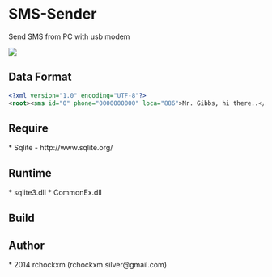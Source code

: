 SMS-Sender
==========

Send SMS from PC with usb modem

<img src="http://i.imgur.com/8sjZWqW.png" />

<h2><a name="dataf" class="anchor" href="#dataf"><span class="mini-icon mini-icon-link"></span></a>Data Format</h2>

```xml
<?xml version="1.0" encoding="UTF-8"?>
<root><sms id="0" phone="0000000000" loca="886">Mr. Gibbs, hi there..</sms><sms id="1" phone="0000000000" loca="886">Mr. Mcgee, hello.</sms></root>
```

<h2><a name="require" class="anchor" href="#require"><span class="mini-icon mini-icon-link"></span></a>Require</h2>
* Sqlite - http://www.sqlite.org/

<h2><a name="runtime" class="anchor" href="#runtime"><span class="mini-icon mini-icon-link"></span></a>Runtime</h2>
* sqlite3.dll
* CommonEx.dll

<h2><a name="build" class="anchor" href="#build"><span class="mini-icon mini-icon-link"></span></a>Build</h2>



<h2><a name="author" class="anchor" href="#author"><span class="mini-icon mini-icon-link"></span></a>Author</h2>
* 2014 rchockxm (rchockxm.silver@gmail.com)
